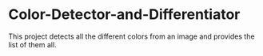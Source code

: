 # Color-Detector-and-Differentiator
This project detects all the different colors from an image and provides the list of them all.
